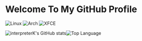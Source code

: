 <h1>Welcome To My GitHub Profile</h1>

![Linux](https://img.shields.io/badge/Linux-FCC624?style=for-the-badge&logo=linux&logoColor=black)
![Arch](https://img.shields.io/badge/Arch%20Linux-1793D1?logo=arch-linux&logoColor=fff&style=for-the-badge)
![XFCE](https://img.shields.io/badge/XFCE-%232284F2.svg?style=for-the-badge&logo=xfce&logoColor=white)

![interpreterK's GitHub stats](https://github-readme-stats.vercel.app/api?username=interpreterK&count_private=true&show_icons=true&theme=github_dark)![Top Language](https://github-readme-stats.vercel.app/api/top-langs/?username=interpreterK&langs_count=10&layout=compact&theme=github_dark)
